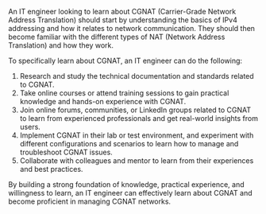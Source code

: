 An IT engineer looking to learn about CGNAT (Carrier-Grade Network Address Translation) should start by understanding the basics of IPv4 addressing and how it relates to network communication. They should then become familiar with the different types of NAT (Network Address Translation) and how they work.

To specifically learn about CGNAT, an IT engineer can do the following:
1. Research and study the technical documentation and standards related to CGNAT.
2. Take online courses or attend training sessions to gain practical knowledge and hands-on experience with CGNAT.
3. Join online forums, communities, or LinkedIn groups related to CGNAT to learn from experienced professionals and get real-world insights from users.
4. Implement CGNAT in their lab or test environment, and experiment with different configurations and scenarios to learn how to manage and troubleshoot CGNAT issues.
5. Collaborate with colleagues and mentor to learn from their experiences and best practices.

By building a strong foundation of knowledge, practical experience, and willingness to learn, an IT engineer can effectively learn about CGNAT and become proficient in managing CGNAT networks.
